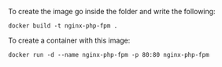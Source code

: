 To create the image go inside the folder and write the following:

	docker build -t nginx-php-fpm .


To create a container with this image:

	docker run -d --name nginx-php-fpm -p 80:80 nginx-php-fpm
